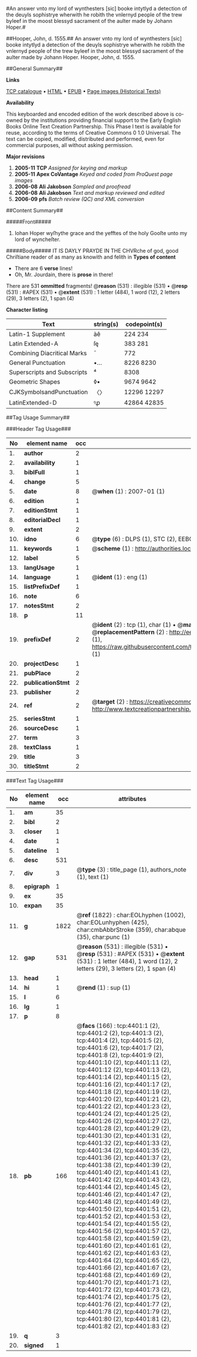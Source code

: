 #An answer vnto my lord of wynthesters [sic] booke intytlyd a detection of the deuyls sophistrye wherwith he robith the vnlernyd people of the trew byleef in the moost blessyd sacrament of the aulter made by Johann Hoper.#

##Hooper, John, d. 1555.##
An answer vnto my lord of wynthesters [sic] booke intytlyd a detection of the deuyls sophistrye wherwith he robith the vnlernyd people of the trew byleef in the moost blessyd sacrament of the aulter made by Johann Hoper.
Hooper, John, d. 1555.

##General Summary##

**Links**

[TCP catalogue](http://www.ota.ox.ac.uk/tcp/)  • 
[HTML](http://tei.it.ox.ac.uk/tcp/Texts-HTML/free/A03/A03618.html)  • 
[EPUB](http://tei.it.ox.ac.uk/tcp/Texts-EPUB/free/A03/A03618.epub) • 
[Page images (Historical Texts)](https://data.historicaltexts.jisc.ac.uk/view?pubId=eebo-99839939e&pageId=eebo-99839939e-4401-1)

**Availability**

This keyboarded and encoded edition of the
	       work described above is co-owned by the institutions
	       providing financial support to the Early English Books
	       Online Text Creation Partnership. This Phase I text is
	       available for reuse, according to the terms of Creative
	       Commons 0 1.0 Universal. The text can be copied,
	       modified, distributed and performed, even for
	       commercial purposes, all without asking permission.

**Major revisions**

1. __2005-11__ __TCP__ *Assigned for keying and markup*
1. __2005-11__ __Apex CoVantage__ *Keyed and coded from ProQuest page images*
1. __2006-08__ __Ali Jakobson__ *Sampled and proofread*
1. __2006-08__ __Ali Jakobson__ *Text and markup reviewed and edited*
1. __2006-09__ __pfs__ *Batch review (QC) and XML conversion*

##Content Summary##

#####Front#####

1. Iohan Hoper wyſhythe grace and the yefftes of the holy Gooſte unto my lord of wyncheſter.

#####Body#####
IT IS DAYLY PRAYDE IN THE CHVRche of god, good Chriſtiane reader of as many as knowith and felith in
**Types of content**

  * There are 6 **verse** lines!
  * Oh, Mr. Jourdain, there is **prose** in there!

There are 531 **ommitted** fragments! 
 @__reason__ (531) : illegible (531)  •  @__resp__ (531) : #APEX (531)  •  @__extent__ (531) : 1 letter (484), 1 word (12), 2 letters (29), 3 letters (2), 1 span (4)

**Character listing**


|Text|string(s)|codepoint(s)|
|---|---|---|
|Latin-1 Supplement|àê|224 234|
|Latin Extended-A|ſę|383 281|
|Combining             Diacritical Marks|̄|772|
|General Punctuation|•…|8226 8230|
|Superscripts             and Subscripts|⁴|8308|
|Geometric Shapes|◊▪|9674 9642|
|CJKSymbolsandPunctuation|〈〉|12296 12297|
|LatinExtended-D|ꝰꝓ|42864 42835|

##Tag Usage Summary##

###Header Tag Usage###

|No|element name|occ|attributes|
|---|---|---|---|
|1.|__author__|2||
|2.|__availability__|1||
|3.|__biblFull__|1||
|4.|__change__|5||
|5.|__date__|8| @__when__ (1) : 2007-01 (1)|
|6.|__edition__|1||
|7.|__editionStmt__|1||
|8.|__editorialDecl__|1||
|9.|__extent__|2||
|10.|__idno__|6| @__type__ (6) : DLPS (1), STC (2), EEBO-CITATION (1), PROQUEST (1), VID (1)|
|11.|__keywords__|1| @__scheme__ (1) : http://authorities.loc.gov/ (1)|
|12.|__label__|5||
|13.|__langUsage__|1||
|14.|__language__|1| @__ident__ (1) : eng (1)|
|15.|__listPrefixDef__|1||
|16.|__note__|6||
|17.|__notesStmt__|2||
|18.|__p__|11||
|19.|__prefixDef__|2| @__ident__ (2) : tcp (1), char (1)  •  @__matchPattern__ (2) : ([0-9\-]+):([0-9IVX]+) (1), (.+) (1)  •  @__replacementPattern__ (2) : http://eebo.chadwyck.com/downloadtiff?vid=$1&page=$2 (1), https://raw.githubusercontent.com/textcreationpartnership/Texts/master/tcpchars.xml#$1 (1)|
|20.|__projectDesc__|1||
|21.|__pubPlace__|2||
|22.|__publicationStmt__|2||
|23.|__publisher__|2||
|24.|__ref__|2| @__target__ (2) : https://creativecommons.org/publicdomain/zero/1.0/ (1), http://www.textcreationpartnership.org/docs/. (1)|
|25.|__seriesStmt__|1||
|26.|__sourceDesc__|1||
|27.|__term__|3||
|28.|__textClass__|1||
|29.|__title__|3||
|30.|__titleStmt__|2||


###Text Tag Usage###

|No|element name|occ|attributes|
|---|---|---|---|
|1.|__am__|35||
|2.|__bibl__|2||
|3.|__closer__|1||
|4.|__date__|1||
|5.|__dateline__|1||
|6.|__desc__|531||
|7.|__div__|3| @__type__ (3) : title_page (1), authors_note (1), text (1)|
|8.|__epigraph__|1||
|9.|__ex__|35||
|10.|__expan__|35||
|11.|__g__|1822| @__ref__ (1822) : char:EOLhyphen (1002), char:EOLunhyphen (425), char:cmbAbbrStroke (359), char:abque (35), char:punc (1)|
|12.|__gap__|531| @__reason__ (531) : illegible (531)  •  @__resp__ (531) : #APEX (531)  •  @__extent__ (531) : 1 letter (484), 1 word (12), 2 letters (29), 3 letters (2), 1 span (4)|
|13.|__head__|1||
|14.|__hi__|1| @__rend__ (1) : sup (1)|
|15.|__l__|6||
|16.|__lg__|1||
|17.|__p__|8||
|18.|__pb__|166| @__facs__ (166) : tcp:4401:1 (2), tcp:4401:2 (2), tcp:4401:3 (2), tcp:4401:4 (2), tcp:4401:5 (2), tcp:4401:6 (2), tcp:4401:7 (2), tcp:4401:8 (2), tcp:4401:9 (2), tcp:4401:10 (2), tcp:4401:11 (2), tcp:4401:12 (2), tcp:4401:13 (2), tcp:4401:14 (2), tcp:4401:15 (2), tcp:4401:16 (2), tcp:4401:17 (2), tcp:4401:18 (2), tcp:4401:19 (2), tcp:4401:20 (2), tcp:4401:21 (2), tcp:4401:22 (2), tcp:4401:23 (2), tcp:4401:24 (2), tcp:4401:25 (2), tcp:4401:26 (2), tcp:4401:27 (2), tcp:4401:28 (2), tcp:4401:29 (2), tcp:4401:30 (2), tcp:4401:31 (2), tcp:4401:32 (2), tcp:4401:33 (2), tcp:4401:34 (2), tcp:4401:35 (2), tcp:4401:36 (2), tcp:4401:37 (2), tcp:4401:38 (2), tcp:4401:39 (2), tcp:4401:40 (2), tcp:4401:41 (2), tcp:4401:42 (2), tcp:4401:43 (2), tcp:4401:44 (2), tcp:4401:45 (2), tcp:4401:46 (2), tcp:4401:47 (2), tcp:4401:48 (2), tcp:4401:49 (2), tcp:4401:50 (2), tcp:4401:51 (2), tcp:4401:52 (2), tcp:4401:53 (2), tcp:4401:54 (2), tcp:4401:55 (2), tcp:4401:56 (2), tcp:4401:57 (2), tcp:4401:58 (2), tcp:4401:59 (2), tcp:4401:60 (2), tcp:4401:61 (2), tcp:4401:62 (2), tcp:4401:63 (2), tcp:4401:64 (2), tcp:4401:65 (2), tcp:4401:66 (2), tcp:4401:67 (2), tcp:4401:68 (2), tcp:4401:69 (2), tcp:4401:70 (2), tcp:4401:71 (2), tcp:4401:72 (2), tcp:4401:73 (2), tcp:4401:74 (2), tcp:4401:75 (2), tcp:4401:76 (2), tcp:4401:77 (2), tcp:4401:78 (2), tcp:4401:79 (2), tcp:4401:80 (2), tcp:4401:81 (2), tcp:4401:82 (2), tcp:4401:83 (2)|
|19.|__q__|3||
|20.|__signed__|1||

